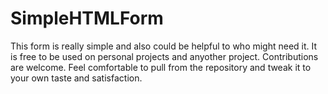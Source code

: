 # SimpleHTMLForm

This form is really simple and also could be helpful to who might need it. It is free to be used on personal projects and anyother project. Contributions are welcome. Feel comfortable to pull from the repository and tweak it to your own taste and satisfaction.
